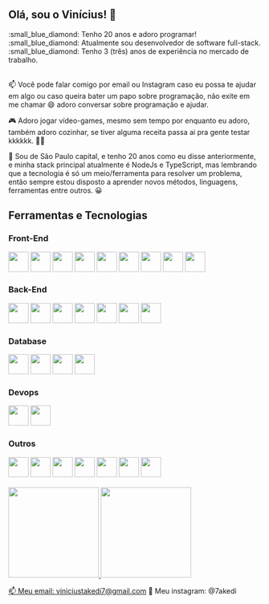 ## Olá, sou o Vinícius! :wave:

<div style={{display: flex}}> 
  <div>
    :small_blue_diamond: Tenho 20 anos e adoro programar!
  </div>
 <div>
    :small_blue_diamond: Atualmente sou desenvolvedor de software full-stack.
  </div>
  <div>
    :small_blue_diamond: Tenho 3 (três) anos de experiência no mercado de trabalho. 
  </div>
</div> 

<br/>

:mailbox: Você pode falar comigo por email ou Instagram caso eu possa te ajudar em algo ou caso queira bater um papo sobre programação, não exite em me chamar :smile: adoro conversar sobre programação e ajudar.

:video_game: Adoro jogar vídeo-games, mesmo sem tempo por enquanto eu adoro, também adoro cozinhar, se tiver alguma receita passa ai pra gente testar kkkkkk. :cook:

:pushpin: Sou de São Paulo capital, e tenho 20 anos como eu disse anteriormente, e minha stack principal atualmente é NodeJs e TypeScript, mas lembrando que a tecnologia é só um meio/ferramenta para resolver um problema, então sempre estou disposto a aprender novos métodos, linguagens, ferramentas entre outros. :grinning:
 
## Ferramentas e Tecnologias
### Front-End
<div style={{display: flex}}>
 <img src="https://cdn.jsdelivr.net/gh/devicons/devicon/icons/html5/html5-original.svg" width="40" height="40"/>
 <img src="https://cdn.jsdelivr.net/gh/devicons/devicon/icons/css3/css3-original.svg" width="40" height="40"/>
 <img src="https://cdn.jsdelivr.net/gh/devicons/devicon/icons/sass/sass-original.svg" width="40" height="40"/>
 <img src="https://cdn.jsdelivr.net/gh/devicons/devicon/icons/nodejs/nodejs-original-wordmark.svg" width="40" height="40"/>
 <img src="https://cdn.jsdelivr.net/gh/devicons/devicon/icons/typescript/typescript-original.svg" width="40" height="40"/>
 <img src="https://cdn.jsdelivr.net/gh/devicons/devicon/icons/react/react-original.svg" width="40" height="40" />
 <img src="https://cdn.jsdelivr.net/gh/devicons/devicon/icons/nextjs/nextjs-original.svg" width="40" height="40"/>
 <img src="https://cdn.jsdelivr.net/gh/devicons/devicon/icons/npm/npm-original-wordmark.svg" width="40" height="40"/>
 <img src="https://cdn.jsdelivr.net/gh/devicons/devicon/icons/yarn/yarn-original.svg" width="40" height="40"/>
</div> 

### Back-End
<div style={{display: flex}}>
 <img src="https://cdn.jsdelivr.net/gh/devicons/devicon/icons/nodejs/nodejs-original-wordmark.svg" width="40" height="40"/>
 <img src="https://cdn.jsdelivr.net/gh/devicons/devicon/icons/typescript/typescript-original.svg" width="40" height="40"/>
 <img src="https://cdn.jsdelivr.net/gh/devicons/devicon/icons/nestjs/nestjs-plain.svg" width="40" height="40"/>
 <img src="https://cdn.jsdelivr.net/gh/devicons/devicon/icons/express/express-original-wordmark.svg" width="40" height="40"/>
 <img src="https://cdn.jsdelivr.net/gh/devicons/devicon/icons/npm/npm-original-wordmark.svg" width="40" height="40"/>
 <img src="https://cdn.jsdelivr.net/gh/devicons/devicon/icons/yarn/yarn-original.svg" width="40" height="40"/>
 <img src="https://cdn.jsdelivr.net/gh/devicons/devicon/icons/csharp/csharp-original.svg" width="40" height="40"/>
</div>

### Database
<div style={{display: flex}}>
 <img src="https://cdn.jsdelivr.net/gh/devicons/devicon/icons/postgresql/postgresql-original.svg" width="40" height="40"/> 
 <img src="https://cdn.jsdelivr.net/gh/devicons/devicon/icons/mysql/mysql-original.svg" width="40" height="40"/>
 <img src="https://cdn.jsdelivr.net/gh/devicons/devicon/icons/microsoftsqlserver/microsoftsqlserver-plain.svg" width="40" height="40"/>
 <img src="https://cdn.jsdelivr.net/gh/devicons/devicon/icons/redis/redis-original.svg" width="40" height="40"/>
</div>

### Devops
<div style={{display: flex}}>
 <img src="https://cdn.jsdelivr.net/gh/devicons/devicon/icons/amazonwebservices/amazonwebservices-original.svg" width="40" height="40"/>
 <img src="https://cdn.jsdelivr.net/gh/devicons/devicon/icons/docker/docker-original.svg" width="40" height="40"/>
</div>

### Outros
<div style={{display: flex}}>
 <img src="https://cdn.jsdelivr.net/gh/devicons/devicon/icons/git/git-original.svg" width="40" height="40"/>
 <img src="https://cdn.jsdelivr.net/gh/devicons/devicon/icons/github/github-original.svg" width="40" height="40"/>
 <img src="https://cdn.jsdelivr.net/gh/devicons/devicon/icons/bitbucket/bitbucket-original.svg" width="40" height="40"/>
 <img src="https://cdn.jsdelivr.net/gh/devicons/devicon/icons/gitlab/gitlab-original.svg"width="40" height="40" />
 <img src="https://cdn.jsdelivr.net/gh/devicons/devicon/icons/trello/trello-plain.svg" width="40" height="40"/>
 <img src="https://cdn.jsdelivr.net/gh/devicons/devicon/icons/jira/jira-original-wordmark.svg" width="40" height="40"/>
 <img src="https://cdn.jsdelivr.net/gh/devicons/devicon/icons/linux/linux-original.svg" width="40" height="40"/>
</div>

<br/>

<div>
  <a href="https://github.com/viniciustakedi">
    <img height="180em" src="https://github-readme-stats.vercel.app/api?username=viniciustakedi&show_icons=true&theme=gotham&include_all_commits=true&count_private=true"/>
  <img height="180em" src="https://github-readme-stats.vercel.app/api/top-langs/?username=viniciustakedi&layout=compact&langs_count=7&theme=gotham"/>
</div>

:mailbox: Meu email: viniciustakedi7@gmail.com
:iphone: Meu instagram: @7akedi
